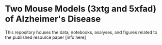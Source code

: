 # Two Mouse Models (3xtg and 5xfad) of Alzheimer's Disease
This repository houses the data, notebooks, analyses, and figures related to the published resource paper [info here]
